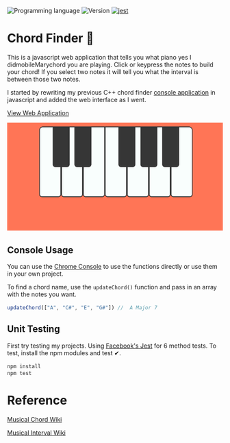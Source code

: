 <!-- using shields.io for status buttons -->
![Programming language](https://img.shields.io/badge/Language-Javascript-blue.svg)
![Version](https://img.shields.io/badge/Version-0.6.7-brightgreen.svg)
[![jest](https://facebook.github.io/jest/img/jest-badge.svg)](https://github.com/facebook/jest)

# Chord Finder 🎹

This is a javascript web application that tells you what piano yes I didmobileMarychord you are playing. Click or keypress the notes to build your chord! If you select two notes it will tell you what the interval is between those two notes.

I started by rewriting my previous C++ chord finder [console application](https://github.com/ManuelVargas1251/ChordFinder) in javascript and added the web interface as I went.

[View Web Application](https://mnl.space/Chord-Finder/)

![](src/demo.gif)

## Console Usage
You can use the [Chrome Console](https://developers.google.com/web/tools/chrome-devtools/console/) to use the functions directly or use them in your own project.

To find a chord name, use the `updateChord()` function and pass in an array with the notes you want. 

```javascript
updateChord(["A", "C#", "E", "G#"])	//  A Major 7
```

## Unit Testing
First try testing my projects. Using [Facebook's Jest](https://facebook.github.io/jest/) for 6 method tests. To test, install the npm modules and test ✔.

```npm
npm install
npm test
```

# Reference

[Musical Chord Wiki](https://en.wikipedia.org/wiki/Chord_(music))

[Musical Interval Wiki](https://en.wikipedia.org/wiki/Interval_(music))



